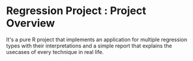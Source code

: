 # Regression Project : Project Overview
It's a pure R project that implements an application for multiple regression types with their interpretations and a simple report that explains the usecases of every technique in real life.
